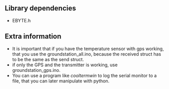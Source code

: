 ## Library dependencies
- EBYTE.h

## Extra information
- It is important that if you have the temperature sensor with gps working, that you use the groundstation_all.ino, because the received struct has to be the same as the send struct.
- if only the GPS and the transmitter is working, use groundstation_gps.ino.
- You can use a program like _cooltermwin_ to log the serial monitor to a file, that you can later manipulate with python.
